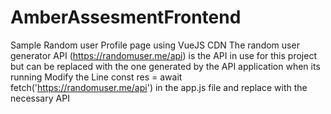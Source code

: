 # AmberAssesmentFrontend
Sample Random user Profile page using VueJS CDN
The random user generator API (https://randomuser.me/api) is the API in use for this project but can be replaced with the one generated by the API application when its running
Modify the Line const res = await fetch('https://randomuser.me/api') in the app.js file and replace with the necessary API
